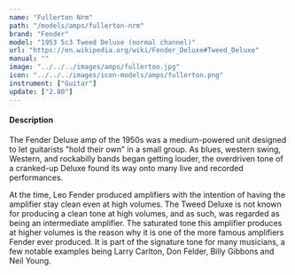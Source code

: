 ```yaml
---
name: "Fullerton Nrm"
path: "/models/amps/fullerton-nrm"
brand: "Fender"
model: "1953 5c3 Tweed Deluxe (normal channel)"
url: "https://en.wikipedia.org/wiki/Fender_Deluxe#Tweed_Deluxe"
manual: ""
image: "../../../images/amps/fullerton.jpg"
icon: "../../../images/icon-models/amps/fullerton.png"
instrument: ["Guitar"]
update: ["2.80"]
---
```


#### Description

The Fender Deluxe amp of the 1950s was a medium-powered unit designed to let guitarists "hold their own" in a small group. As blues, western swing, Western, and rockabilly bands began getting louder, the overdriven tone of a cranked-up Deluxe found its way onto many live and recorded performances.

At the time, Leo Fender produced amplifiers with the intention of having the amplifier stay clean even at high volumes. The Tweed Deluxe is not known for producing a clean tone at high volumes, and as such, was regarded as being an intermediate amplifier. The saturated tone this amplifier produces at higher volumes is the reason why it is one of the more famous amplifiers Fender ever produced. It is part of the signature tone for many musicians, a few notable examples being Larry Carlton, Don Felder, Billy Gibbons and Neil Young.
